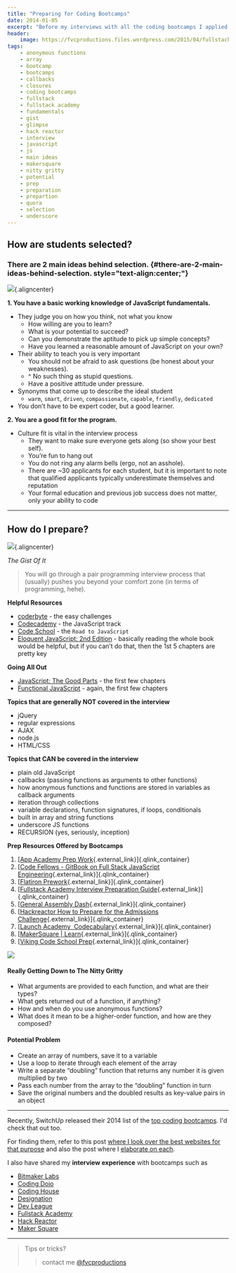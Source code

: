 ```yaml
---
title: "Preparing for Coding Bootcamps"
date: 2014-01-05
excerpt: "Before my interviews with all the coding bootcamps I applied to, I did some digging and really went out of my way to try and find out what would make me a better candidate in the entire process."
header:
    image: https://fvcproductions.files.wordpress.com/2015/04/fullstack-academy-banner.jpg?w=1024&h=435&crop=1
tags:
    - anonymous functions
    - array
    - bootcamp
    - bootcamps
    - callbacks
    - closures
    - coding bootcamps
    - fullstack
    - fullstack academy
    - fundamentals
    - gist
    - glimpse
    - hack reactor
    - interview
    - javascript
    - js
    - main ideas
    - makersquare
    - nitty gritty
    - potential
    - prep
    - preparation
    - prepartion
    - quora
    - selection
    - underscore
---
```


**How are students selected?**
------------------------------

### There are 2 main ideas behind selection. {#there-are-2-main-ideas-behind-selection. style="text-align:center;"}

![](https://www.javatpoint.com/images/javascript/javascript_logo.png){.aligncenter}

**1. You have a basic working knowledge of JavaScript fundamentals.**

-   They judge you on how you think, not what you know
    -   How willing are you to learn?
    -   What is your potential to succeed?
    -   Can you demonstrate the aptitude to pick up simple concepts?
    -   Have you learned a reasonable amount of JavaScript on your own?
-   Their ability to teach you is very important
    -   You should not be afraid to ask questions (be honest about your
        weaknesses).
    -   \^ No such thing as stupid questions.
    -   Have a positive attitude under pressure.
-   Synonyms that come up to describe the ideal student
    -   `warm`, `smart`, `driven`, `compassionate`, `capable`,
        `friendly`, `dedicated`
-   You don’t have to be expert coder, but a good learner.

**2. You are a good fit for the program.**

-   Culture fit is vital in the interview process
    -   They want to make sure everyone gets along (so show your best
        self).
    -   You’re fun to hang out
    -   You do not ring any alarm bells (ergo, not an asshole).
    -   There are \~30 applicants for each student, but it is important
        to note that qualified applicants typically underestimate
        themselves and reputation
    -   Your formal education and previous job success does not matter,
        only your ability to code

------------------------------------------------------------------------

**How do I prepare?**
---------------------

![](https://www.nacacnet.org/studentinfo/PublishingImages/checklist3.jpg){.aligncenter}

*The Gist Of It*

> You will go through a pair programming interview process that
> (usually) pushes you beyond your comfort zone (in terms of
> programming, hehe).

**Helpful Resources**

-   [coderbyte](https://coderbyte.com/CodingArea/Challenges/ "Coderbyte Easy") -
    the easy challenges
-   [Codecademy](https://www.codecademy.com/en/tracks/javascript "Codecademy") -
    the JavaScript track
-   [Code
    School](https://www.codeschool.com/paths/javascript "Code School") -
    the `Road to JavaScript`
-   [Eloquent JavaScript: 2nd
    Edition](https://eloquentjavascript.net "Eloquent JavaScript") -
    basically reading the whole book would be helpful, but if you can’t
    do that, then the 1st 5 chapters are pretty key

**Going All Out**

-   [JavaScript: The Good
    Parts](https://www.amazon.com/JavaScript-Good-Parts-Douglas-Crockford/dp/0596517742 "JavaScript: The Good Parts") -
    the first few chapters
-   [Functional
    JavaScript](https://shop.oreilly.com/product/0636920028857.do "Functional JavaScript") -
    again, the first few chapters

**Topics that are generally NOT covered in the interview**

-   jQuery
-   regular expressions
-   AJAX
-   node.js
-   HTML/CSS

**Topics that CAN be covered in the interview**

-   plain old JavaScript
-   callbacks (passing functions as arguments to other functions)
-   how anonymous functions and functions are stored in variables as
    callback arguments
-   iteration through collections
-   variable declarations, function signatures, if loops, conditionals
-   built in array and string functions
-   underscore JS functions
-   RECURSION (yes, seriously, inception)

**Prep Resources Offered by Bootcamps**

1.  [[App Academy Prep
    Work](https://github.com/appacademy/prep-work){.external_link}]{.qlink_container}
2.  [[Code Fellows - GitBook on Full Stack JavaScript
    Engineering](https://fsje.codefellows.org/index.html){.external_link}]{.qlink_container}
3.  [[Flatiron
    Prework](https://prework.flatironschool.com/){.external_link}]{.qlink_container}
4.  [[Fullstack Academy Interview Preparation
    Guide](https://www.fullstackacademy.com/interview_prep){.external_link}]{.qlink_container}
5.  [[General Assembly
    Dash](https://dash.generalassemb.ly/){.external_link}]{.qlink_container}
6.  [[Hackreactor How to Prepare for the Admissions
    Challenge](https://www.hackreactor.com/prepare-for-admissions-challenge/){.external_link}]{.qlink_container}
7.  [[Launch Academy 
    Codecabulary](https://www.launchacademy.com/codecabulary){.external_link}]{.qlink_container}
8.  [[MakerSquare |
    Learn](https://learn.makersquare.com/courses){.external_link}]{.qlink_container}
9.  [[Viking Code School
    Prep](https://www.vikingcodeschool.com/prep){.external_link}]{.qlink_container}

![](https://medexec.org/wp-content/uploads/2013/04/The-Nitty-Gritty.jpg)

#### **Really Getting Down to The Nitty Gritty**

-   What arguments are provided to each function, and what are their
    types?
-   What gets returned out of a function, if anything?
-   How and when do you use anonymous functions?
-   What does it mean to be a higher-order function, and how are they
    composed?

#### **Potential Problem**

-   Create an array of numbers, save it to a variable
-   Use a loop to iterate through each element of the array
-   Write a separate “doubling” function that returns any number it is
    given multiplied by two
-   Pass each number from the array to the “doubling” function in turn
-   Save the original numbers and the doubled results as key-value pairs
    in an object

------------------------------------------------------------------------

Recently, SwitchUp released their 2014 list of the [top coding
bootcamps](https://fvcproductions.com/2015/02/20/brief-thoughts-best-bootcamps-switchup/ "Brief Thoughts on SwitchUp’s Review for 31 Best Bootcamps 2014 💭").
I'd check that out too.

For finding them, refer to this post [where I look over the best
websites for that
purpose](https://fvcproductions.com/2014/12/27/a-short-operation-tips-tricks-4-coding-bootcamps/ "A Short Operation: Tips & Tricks 4 Finding Coding Bootcamps 🔎") and
also the post where I [elaborate on
each](https://fvcproductions.com/2014/11/10/magnifying-the-bootcamp-research-experience/ "Magnifying the Bootcamp Research Experience 🔎").

I also have shared my **interview experience** with bootcamps such as

-   [Bitmaker
    Labs](https://fvcproductions.com/2014/03/12/bitmaker-labs/ "Bitmaker Labs")
-   [Coding
    Dojo](https://fvcproductions.com/2015/01/06/interview-coding-dojo/ "Interview with Coding Dojo 🍜")
-   [Coding
    House](https://fvcproductions.com/2015/01/06/coding-house-interview/ "Interview with Coding House 🏠")
-   [Designation](https://fvcproductions.com/2015/01/06/interview-with-designation/ "Interview with Designation 🎨")
-   [Dev
    League](https://fvcproductions.com/2015/01/06/experience-with-devleague/ "My Experience With DevLeague 💻")
-   [Fullstack
    Academy](https://fvcproductions.com/2014/12/28/my-experience-with-fullstack-academy-of-code/ "My Experience with Fullstack Academy of Code 💻")
-   [Hack
    Reactor](https://fvcproductions.com/2015/01/05/questioning-hack-reactor/ "Questioning Hack Reactor 🔑")
-   [Maker
    Square](https://fvcproductions.com/2015/01/14/my-experience-with-makersquare-%f0%9f%92/ "My Experience with MakerSquare 💻")

------------------------------------------------------------------------

> Tips or tricks?
>
> > contact me
> > [@fvcproductions](https://twitter.com/fvcproductions "Twitter - FVCproductions")
